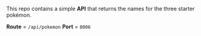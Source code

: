 This repo contains a simple **API** that returns the names for the three starter pokémon.


**Route** = `/api/pokemon`
**Port** = `8006`